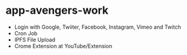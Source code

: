 # app-avengers-work

- Login with Google, Twiiter, Facebook, Instagram, Vimeo and Twitch
- Cron Job
- IPFS File Upload
- Crome Extension at YouTube/Extension
